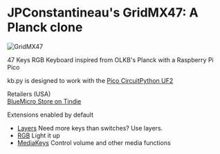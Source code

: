 # JPConstantineau's GridMX47: A Planck clone

![GridMX47](https://cdn.tindiemedia.com/images/resize/alLUevg6WzBFO9uqkOwd5Lw5tJY=/p/fit-in/1370x912/filters:fill(fff)/i/556481/products/2021-10-26T23%3A29%3A50.131Z-PXL_20211026_230848859.jpg?1635265805)

47 Keys RGB Keyboard inspired from OLKB's Planck with a Raspberry Pi Pico

kb.py is designed to work with the [Pico CircuitPython UF2](https://circuitpython.org/board/raspberry_pi_pico/)

Retailers (USA)  
[BlueMicro Store on Tindie](https://www.tindie.com/products/jpconstantineau/47-keys-rgb-keyboard-using-raspberry-pi-pico/)

Extensions enabled by default  
- [Layers](/docs/en/layers.md) Need more keys than switches? Use layers.
- [RGB](/docs/en/rgb.md) Light it up
- [MediaKeys](/docs/en/media_keys.md) Control volume and other media functions

